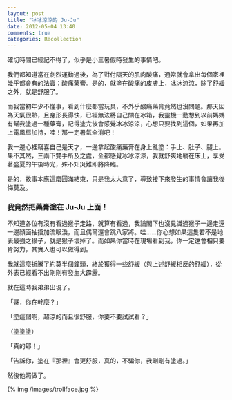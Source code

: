 ```yaml
---
layout: post
title: "冰冰涼涼的 Ju-Ju"
date: 2012-05-04 13:40
comments: true
categories: Recollection
---
```


確切時間已經記不得了，似乎是小三暑假時發生的事情吧。

我們都知道當在劇烈運動過後，為了對付隔天的肌肉酸痛，通常就會拿出每個家裡幾乎都會有的法寶：酸痛藥膏。是的，就塗在酸痛的皮膚上，冰冰涼涼，除了舒緩之外，就是舒服了。

而我當初年少不懂事，看到什麼都當玩具，不外乎酸痛藥膏竟然也沒問題。那天因為天氣很熱，且身形長得快，已經無法將自己關在冰箱，我靈機一動想到以前媽媽有幫我塗過一種藥膏，記得塗完後會感覺冰冰涼涼，心想只要找到這個，如果再加上電風扇加持，哇！那一定暑氣全消吧！

我一邊心裡竊喜自己是天才，一邊拿起酸痛藥膏在身上亂塗：手上、肚子、腿上。果不其然，三兩下雙手所及之處，全都感覺冰冰涼涼，我就舒爽地躺在床上，享受著盛夏的午後時光，殊不知災難即將降臨。

是的，故事本應這麼圓滿結束，只是我太大意了，導致接下來發生的事情會讓我後悔莫及。

### **我竟然把藥膏塗在 Ju-Ju 上面！**

<!-- more -->

不知道各位有沒有看過猴子走路，就算有看過，我論閣下也沒見識過猴子一邊走還一邊顏面抽搐加流眼淚，而且偶爾還會跳八家將。哇……你心想如果這隻若不是地表最強之猴子，就是猴子壞掉了。而如果你當時在現場看到我，你一定還會相只要肯努力，其實人也可以做得到。

我就這麼折騰了約莫半個鐘頭，終於獲得一些舒緩（與上述舒緩相反的舒緩），從外表已經看不出剛剛有發生大霹靂。

就在這時我弟弟出現了。

「哥，你在幹麼？」

「塗這個啊，超涼的而且很舒服，你要不要試試看？」

（塗塗塗）

「真的耶！」

「告訴你，塗在『那裡』會更舒服，真的，不騙你，我剛剛有塗過。」

然後他照做了。

{% img /images/trollface.jpg %}